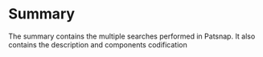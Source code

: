 # Summary

The summary contains the multiple searches performed in Patsnap. It also contains the description and components codification  
